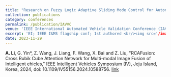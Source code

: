 ```yaml
---
title: "Research on Fuzzy Logic Adaptive Sliding Mode Control for Autonomous Vehicles Considering Road Roll Angle"
collection: publications
category: conferences
permalink: /publication/IAVVC
venue: 'IEEE International Automated Vehicle Validation Conference (IAVVC)'
excerpt: 'EI; IEEE I&MS flagship conf; 1st authored <br/><img src='/images/p1.png'>'
date: 2023-11-29
---
```


**A. Li**, G. Yin*, Z. Wang, J. Liang, F. Wang, X. Bai and Z. Liu, "RCAFusion: Cross Rubik Cube Attention Network for Multi-modal Image Fusion of Intelligent ehicles," IEEE Intelligent Vehicles Symposium (IV), Jeju Island, Korea, 2024, doi: 10.1109/IV55156.2024.10588756. 
[link](https://ieeexplore.ieee.org/document/10328102)
